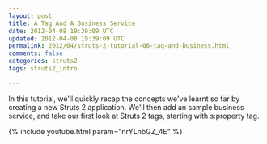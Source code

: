 ```yaml
---           
layout: post
title: A Tag And A Business Service
date: 2012-04-08 19:39:09 UTC
updated: 2012-04-08 19:39:09 UTC
permalink: 2012/04/struts-2-tutorial-06-tag-and-business.html
comments: false
categories: struts2
tags: struts2_intro

---
```


In this tutorial, we'll quickly recap the concepts we've learnt so far by creating a new Struts 2 application. We'll then add an sample business service, and take our first look at Struts 2 tags, starting with s:property tag.

{% include youtube.html param="nrYLnbGZ_4E" %}